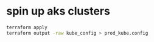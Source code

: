 # spin up aks clusters

```bash
terraform apply 
terraform output -raw kube_config > prod_kube.config
```



